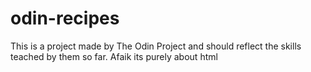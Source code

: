 # odin-recipes

This is a project made by The Odin Project and should reflect the skills teached by them so far.
Afaik its purely about html
